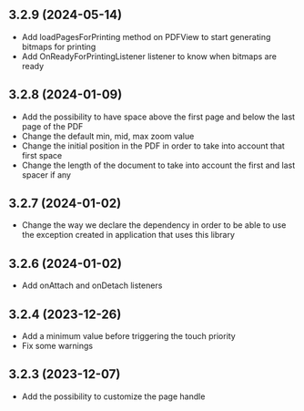 ## 3.2.9 (2024-05-14)
* Add loadPagesForPrinting method on PDFView to start generating bitmaps for printing
* Add OnReadyForPrintingListener listener to know when bitmaps are ready

## 3.2.8 (2024-01-09)
* Add the possibility to have space above the first page and below the last page of the PDF
* Change the default min, mid, max zoom value
* Change the initial position in the PDF in order to take into account that first space
* Change the length of the document to take into account the first and last spacer if any

## 3.2.7 (2024-01-02)
* Change the way we declare the dependency in order to be able to use the exception created in 
  application that uses this library

## 3.2.6 (2024-01-02)
* Add onAttach and onDetach listeners

## 3.2.4 (2023-12-26)
* Add a minimum value before triggering the touch priority
* Fix some warnings

## 3.2.3 (2023-12-07)
* Add the possibility to customize the page handle
